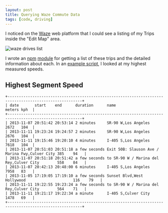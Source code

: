 ```yaml
---
layout: post
title: Querying Waze Commute Data
tags: [code, driving]
---    
```


I noticed on the [Waze][0] web platform that I could see a listing of my Trips inside the "Edit Map" area.

![waze drives list](http://i.imgur.com/TcR0GVV.png "waze drives list")

I wrote an [npm][1] [module][2] for getting a list of these trips and the detailed information about each. In an [example script][3], I looked at my highest measured speeds.


## Highest Segment Speed

    +-------------------------------------------------------------------------------------------------------+
    | date       start    end      duration      name                                           meters kph  |
    +-------------------------------------------------------------------------------------------------------+
    | 2013-11-07 20:51:42 20:53:14 2 minutes     SR-90 W,Los Angeles                            2672   104  |
    | 2013-11-11 19:23:24 19:24:57 2 minutes     SR-90 W,Los Angeles                            2676   104  |
    | 2013-11-11 19:15:46 19:20:10 4 minutes     I-405 S,Los Angeles                            7618   104  |
    | 2013-11-07 20:51:03 20:51:18 a few seconds Exit 50B: Slauson Ave / Marina Fwy,Culver City 385    94   |
    | 2013-11-07 20:51:18 20:51:42 a few seconds to SR-90 W / Marina del Rey,Culver City        558    84   |
    | 2013-11-07 20:42:13 20:48:00 6 minutes     I-405 S,Los Angeles                            7958   83   |
    | 2013-11-05 17:19:05 17:19:10 a few seconds Sunset Blvd,West Hollywood                     116    79   |
    | 2013-11-11 19:22:55 19:23:24 a few seconds to SR-90 W / Marina del Rey,Culver City        564    71   |
    | 2013-11-11 19:21:17 19:22:34 a minute      I-405 S,Culver City                            1478   69   |
    +-------------------------------------------------------------------------------------------------------+

  [0]: http://www.waze.com/
  [1]: http://npmjs.org/
  [2]: https://npmjs.org/package/waze
  [3]: https://github.com/tphummel/node-waze/blob/master/example/top-speed.js
